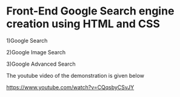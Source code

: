 # Front-End Google Search engine creation using HTML and CSS
 1)Google Search
 
 2)Google Image Search
 
 3)Google Advanced Search

The youtube video of the demonstration is given below

https://www.youtube.com/watch?v=CQqsbyCSvJY



